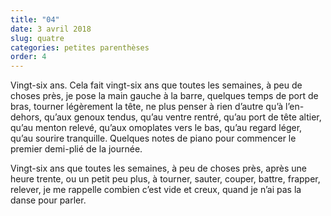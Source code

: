 ```yaml
---
title: "04"
date: 3 avril 2018
slug: quatre
categories: petites parenthèses
order: 4
---
```


Vingt-six ans. Cela fait vingt-six ans que toutes les semaines, à peu de choses près, je pose la main gauche à la barre, quelques temps de port de bras, tourner légèrement la tête, ne plus penser à rien d’autre qu’à l’en-dehors, qu’aux genoux tendus, qu’au ventre rentré, qu’au port de tête altier, qu’au menton relevé, qu’aux omoplates vers le bas, qu’au regard léger, qu’au sourire tranquille. Quelques notes de piano pour commencer le premier demi-plié de la journée.

Vingt-six ans que toutes les semaines, à peu de choses près, après une heure trente, ou un petit peu plus, à tourner, sauter, couper, battre, frapper, relever, je me rappelle combien c’est vide et creux, quand je n’ai pas la danse pour parler.
